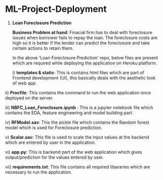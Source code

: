 # ML-Project-Deployment

1) <b>Loan Foreclosure Prediction</b>

   <b>Business Problem at hand</b>: Finacial firm has to deal with foreclosure issues when borrower fails to repay the loan. The foreclosure costs are high so it is 
                                    better if the lender can predict the foreclosure and take certain actions to retain them.
                             
   
   In the above 'Loan Foreclosure Prediction' repo, below files are present which are required while deploying the application on Heroku platform.
   
   i) <b>templates & static</b>: This is contains html files which are part of Frontend development (UI), this basically deals with the aesthetic look of web app.
   
  ii) <b>Procfile</b>: This contains the command to run the web application once deployed on the server.
   
 iii) <b>NBFC_Loan_Foreclosure.ipynb</b> : This is a jupyter notebook file which contains the EDA, feature engineering and model building part.
 
  iv) <b>RFModel.sav</b>: This the pickle file which contains the Random forest model which is used for Foreclosure prediction.
  
   v) <b>Scalar.sav</b>: This file is used to scale the input values at the backend which are entered by user in the application.
   
  vi) <b>app.py</b>: This is backend part of the web application which gives output/prediction for the values entered by user.
  
 vii) <b>requirements.txt</b>: This file contains all required libararies which are necessary to run the application.
